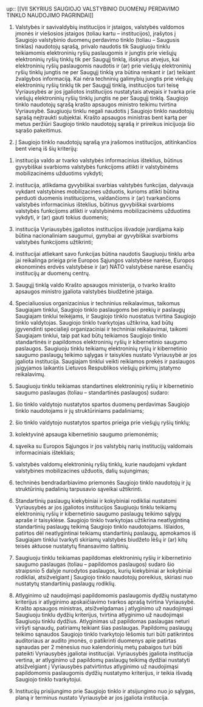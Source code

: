 up:: [[VII SKYRIUS SAUGIOJO VALSTYBINIO DUOMENŲ PERDAVIMO TINKLO NAUDOJIMO PAGRINDAI]]

1. Valstybės ir savivaldybių institucijos ir įstaigos, valstybės valdomos įmonės ir viešosios įstaigos (toliau kartu – institucijos), įrašytos į Saugiojo valstybinio duomenų perdavimo tinklo (toliau – Saugusis tinklas) naudotojų sąrašą, privalo naudotis tik Saugiuoju tinklu teikiamomis elektroninių ryšių paslaugomis ir jungtis prie viešųjų elektroninių ryšių tinklų tik per Saugųjį tinklą, išskyrus atvejus, kai elektroninių ryšių paslaugomis naudotis ir (ar) prie viešųjų elektroninių ryšių tinklų jungtis ne per Saugųjį tinklą yra būtina renkant ir (ar) teikiant žvalgybos informaciją. Kai nėra techninių galimybių jungtis prie viešųjų elektroninių ryšių tinklų tik per Saugųjį tinklą, institucijos turi teisę Vyriausybės ar jos įgaliotos institucijos nustatytais atvejais ir tvarka prie viešųjų elektroninių ryšių tinklų jungtis ne per Saugųjį tinklą. Saugiojo tinklo naudotojų sąrašą krašto apsaugos ministro teikimu tvirtina Vyriausybė. Saugiuoju tinklu negali naudotis į Saugiojo tinklo naudotojų sąrašą neįtraukti subjektai. Krašto apsaugos ministras bent kartą per metus peržiūri Saugiojo tinklo naudotojų sąrašą ir prireikus inicijuoja šio sąrašo pakeitimus.

2. Į Saugiojo tinklo naudotojų sąrašą yra įrašomos institucijos, atitinkančios bent vieną iš šių kriterijų:

1) institucija valdo ar tvarko valstybės informacinius išteklius, būtinus gyvybiškai svarbioms valstybės funkcijoms atlikti ir valstybinėms mobilizacinėms užduotims vykdyti;

2) institucija, atlikdama gyvybiškai svarbias valstybės funkcijas, dalyvauja vykdant valstybines mobilizacines užduotis, kurioms atlikti būtina perduoti duomenis institucijoms, valdančioms ir (ar) tvarkančioms valstybės informacinius išteklius, būtinus gyvybiškai svarbioms valstybės funkcijoms atlikti ir valstybinėms mobilizacinėms užduotims vykdyti, ir (ar) gauti tokius duomenis;

3) institucija Vyriausybės įgaliotos institucijos išvadoje įvardijama kaip būtina nacionaliniam saugumui, gynybai ar gyvybiškai svarbioms valstybės funkcijoms užtikrinti;

4) institucijai atliekant savo funkcijas būtina naudotis Saugiuoju tinklu arba jai reikalinga prieiga prie Europos Sąjungos valstybėse narėse, Europos ekonominės erdvės valstybėse ir (ar) NATO valstybėse narėse esančių institucijų ar duomenų centrų.

3. Saugųjį tinklą valdo Krašto apsaugos ministerija, o tvarko krašto apsaugos ministro įgaliota valstybės biudžetinė įstaiga.

4. Specialiuosius organizacinius ir techninius reikalavimus, taikomus Saugiajam tinklui, Saugiojo tinklo paslaugoms bei prekių ir paslaugų Saugiajam tinklui teikėjams, ir Saugiojo tinklo nuostatus tvirtina Saugiojo tinklo valdytojas. Saugiojo tinklo tvarkytojas užtikrina, kad būtų įgyvendinti specialieji organizaciniai ir techniniai reikalavimai, taikomi Saugiajam tinklui, taip pat kad būtų teikiamos Saugiojo tinklo standartinės ir papildomos elektroninių ryšių ir kibernetinio saugumo paslaugos. Saugiuoju tinklu teikiamų elektroninių ryšių ir kibernetinio saugumo paslaugų teikimo sąlygas ir taisykles nustato Vyriausybė ar jos įgaliota institucija. Saugiajam tinklui veikti reikiamos prekės ir paslaugos įsigyjamos laikantis Lietuvos Respublikos viešųjų pirkimų įstatymo reikalavimų.

5. Saugiuoju tinklu teikiamas standartines elektroninių ryšių ir kibernetinio saugumo paslaugas (toliau – standartinės paslaugos) sudaro:

1) šio tinklo valdytojo nustatytos spartos duomenų perdavimas Saugiojo tinklo naudotojams ir jų struktūriniams padaliniams;

2) šio tinklo valdytojo nustatytos spartos prieiga prie viešųjų ryšių tinklų;

3) kolektyvinė apsauga kibernetinio saugumo priemonėmis;

4) sąveika su Europos Sąjungos ir jos valstybių narių institucijų valdomais informaciniais ištekliais;

5) valstybės valdomų elektroninių ryšių tinklų, kurie naudojami vykdant valstybines mobilizacines užduotis, dalių sujungimas;

6) techninės bendradarbiavimo priemonės Saugiojo tinklo naudotojų ir jų struktūrinių padalinių tarpusavio sąveikai užtikrinti.

6. Standartinių paslaugų kiekybiniai ir kokybiniai rodikliai nustatomi Vyriausybės ar jos įgaliotos institucijos Saugiuoju tinklu teikiamų elektroninių ryšių ir kibernetinio saugumo paslaugų teikimo sąlygų apraše ir taisyklėse. Saugiojo tinklo tvarkytojas užtikrina neatlygintiną standartinių paslaugų teikimą Saugiojo tinklo naudotojams. Išlaidos, patirtos dėl neatlygintinai teikiamų standartinių paslaugų, apmokamos iš Saugiajam tinklui tvarkyti skiriamų valstybės biudžeto lėšų ir (ar) kitų teisės aktuose nustatytų finansavimo šaltinių.

7. Saugiuoju tinklu teikiamas papildomas elektroninių ryšių ir kibernetinio saugumo paslaugas (toliau – papildomos paslaugos) sudaro šio straipsnio 5 dalyje nurodytos paslaugos, kurių kiekybiniai ar kokybiniai rodikliai, atsižvelgiant į Saugiojo tinklo naudotojų poreikius, skiriasi nuo nustatytų standartinių paslaugų rodiklių.

8. Atlyginimo už naudojimąsi papildomomis paslaugomis dydžių nustatymo kriterijus ir atlyginimo apskaičiavimo tvarkos aprašą tvirtina Vyriausybė. Krašto apsaugos ministras, atsižvelgdamas į atlyginimo už naudojimąsi Saugiuoju tinklu dydžių kriterijus, tvirtina atlyginimo už naudojimąsi Saugiuoju tinklu dydžius. Atlyginimas už papildomas paslaugas neturi viršyti sąnaudų, patiriamų teikiant šias paslaugas. Papildomų paslaugų teikimo sąnaudos Saugiojo tinklo tvarkytojo lėšomis turi būti patikrintos auditoriaus ar audito įmonės, o patikrinti duomenys apie patirtas sąnaudas per 2 mėnesius nuo kalendorinių metų pabaigos turi būti pateikti Vyriausybės įgaliotai institucijai. Vyriausybės įgaliota institucija vertina, ar atlyginimo už papildomų paslaugų teikimą dydžiai nustatyti atsižvelgiant į Vyriausybės patvirtintus atlyginimo už naudojimąsi papildomomis paslaugomis dydžių nustatymo kriterijus, ir teikia išvadą Saugiojo tinklo tvarkytojui.

9. Institucijų prisijungimo prie Saugiojo tinklo ir atsijungimo nuo jo sąlygas, planą ir terminus nustato Vyriausybė ar jos įgaliota institucija.